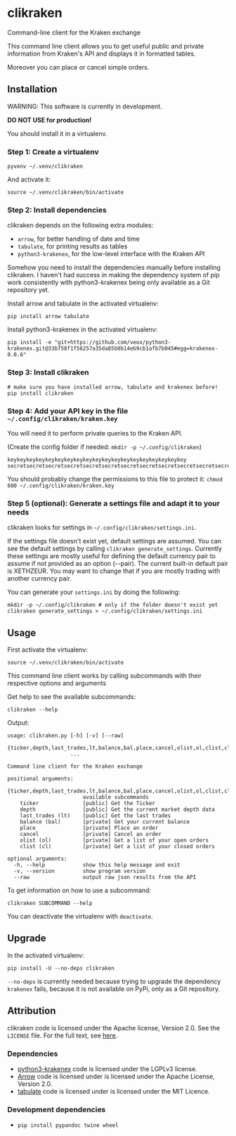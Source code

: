 # clikraken

Command-line client for the Kraken exchange

This command line client allows you to get useful public and private information
from Kraken's API and displays it in formatted tables.

Moreover you can place or cancel simple orders.

## Installation

WARNING: This software is currently in development.

**DO NOT USE for production!**

You should install it in a virtualenv.

### Step 1: Create a virtualenv

```
pyvenv ~/.venv/clikraken
```

And activate it:

```
source ~/.venv/clikraken/bin/activate
```

### Step 2: Install dependencies

clikraken depends on the following extra modules:

* `arrow`, for better handling of date and time
* `tabulate`, for printing results as tables
* `python3-krakenex`, for the low-level interface with the Kraken API

Somehow you need to install the dependencies manually before installing clikraken. I haven't had success in making the dependency system of pip work consistently with python3-krakenex being only available as a Git repository yet.

Install arrow and tabulate in the activated virtualenv:

```
pip install arrow tabulate
```

Install python3-krakenex in the activated virtualenv:

```
pip install -e "git+https://github.com/veox/python3-krakenex.git@33b758f1f56257a35da85b0b14eb9cb1afb7b045#egg=krakenex-0.0.6"
```

### Step 3: Install clikraken

```
# make sure you have installed arrow, tabulate and krakenex before!
pip install clikraken
```

### Step 4: Add your API key in the file `~/.config/clikraken/kraken.key`

You will need it to perform private queries to the Kraken API.

(Create the config folder if needed: `mkdir -p ~/.config/clikraken`)

```
keykeykeykeykeykeykeykeykeykeykeykeykeykeykeykeykeykeykey
secretsecretsecretsecretsecretsecretsecretsecretsecretsecretsecretsecretsecretsecretsecret
```

You should probably change the permissions to this file to protect it: `chmod 600 ~/.config/clikraken/kraken.key`

### Step 5 (optional): Generate a settings file and adapt it to your needs

clikraken looks for settings in `~/.config/clikraken/settings.ini`. 

If the settings file doesn't exist yet, default settings are assumed. You can see the default settings by calling `clikraken generate_settings`. Currently these settings are mostly useful for defining the default currency pair to assume if not provided as an option (--pair). The current built-in default pair is XETHZEUR. You may want to change that if you are mostly trading with another currency pair.

You can generate your `settings.ini` by doing the following:

```
mkdir -p ~/.config/clikraken # only if the folder doesn't exist yet
clikraken generate_settings > ~/.config/clikraken/settings.ini
```

## Usage

First activate the virtualenv:

```
source ~/.venv/clikraken/bin/activate
```

This command line client works by calling subcommands with their respective options and arguments

Get help to see the available subcommands:

```
clikraken --help
```

Output:

```
usage: clikraken.py [-h] [-v] [--raw]
                    {ticker,depth,last_trades,lt,balance,bal,place,cancel,olist,ol,clist,cl}
                    ...

Command line client for the Kraken exchange

positional arguments:
  {ticker,depth,last_trades,lt,balance,bal,place,cancel,olist,ol,clist,cl}
                        available subcommands
    ticker              [public] Get the Ticker
    depth               [public] Get the current market depth data
    last_trades (lt)    [public] Get the last trades
    balance (bal)       [private] Get your current balance
    place               [private] Place an order
    cancel              [private] Cancel an order
    olist (ol)          [private] Get a list of your open orders
    clist (cl)          [private] Get a list of your closed orders

optional arguments:
  -h, --help            show this help message and exit
  -v, --version         show program version
  --raw                 output raw json results from the API
```

To get information on how to use a subcommand:

```
clikraken SUBCOMMAND --help
```

You can deactivate the virtualenv with `deactivate`.

## Upgrade

In the activated virtualenv:

```
pip install -U --no-deps clikraken
```

`--no-deps` is currently needed because trying to upgrade the dependency `krakenex` fails, because it is not available on PyPi, only as a Git repository.

## Attribution

clikraken code is licensed under the Apache license, Version 2.0.
See the `LICENSE` file. For the full text, see [here][corelicense].

### Dependencies

* [python3-krakenex][python3-krakenex] code is licensed under the LGPLv3 license.
* [Arrow][arrow-license] code is licensed under is licensed under the Apache License, Version 2.0.
* [tabulate][tabulate-license] code is licensed under is licensed under the MIT Licence.

### Development dependencies

* `pip install pypandoc twine wheel`

[corelicense]: https://www.apache.org/licenses/LICENSE-2.0
[python3-krakenex]: https://github.com/veox/python3-krakenex
[arrow-license]: https://github.com/crsmithdev/arrow/blob/master/LICENSE
[tabulate-license]: https://pypi.python.org/pypi/tabulate
